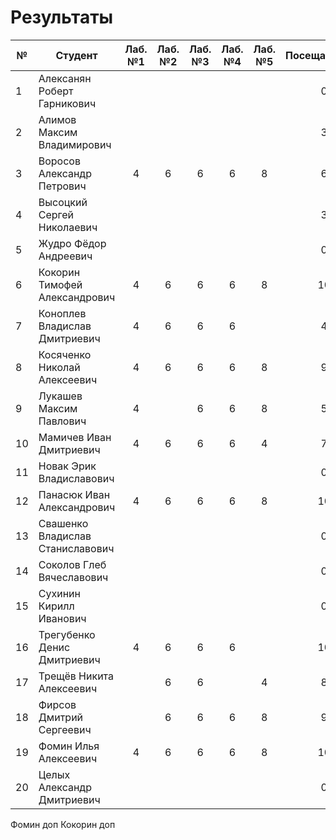 # Результаты

| №   | Студент                          | Лаб. №1 | Лаб. №2 | Лаб. №3 | Лаб. №4 | Лаб. №5 | Посещаемость | АТ1 | Оценка | Лаб. №6 | Лаб. №7 | Лаб. №8 |     | ИР  | Посещаемость | АТ2 | Оценка | Итоговые баллы | Итоговая оценка |
| --- | -------------------------------- | :-----: | :-----: | :-----: | :-----: | :-----: | :----------: | :-: | :----: | :-----: | :-----: | :-----: | :-: | :-: | :----------: | :-: | :----: | :------------: | :-------------: |
| 1   | Алексанян Роберт Гарникович      |         |         |         |         |         |      0       |  0  |   2    |         |         |         |     |     |              |  0  |   2    |       0        |        2        |
| 2   | Алимов Максим Владимирович       |         |         |         |         |         |      3       |  3  |   2    |         |         |         |     |     |              |  0  |   2    |       3        |        2        |
| 3   | Воросов Александр Петрович       |    4    |    6    |    6    |    6    |    8    |      6       | 36  |   5    |    +    |         |         |     |     |              |  0  |   2    |       36       |        2        |
| 4   | Высоцкий Сергей Николаевич       |         |         |         |         |         |      3       |  3  |   2    |         |         |         |     |     |              |  0  |   2    |       3        |        2        |
| 5   | Жудро Фёдор Андреевич            |         |         |         |         |         |      0       |  0  |   2    |         |         |         |     |     |              |  0  |   2    |       0        |        2        |
| 6   | Кокорин Тимофей Александрович    |    4    |    6    |    6    |    6    |    8    |      10      | 40  |   5    |    +    |    +    |         |     |     |              |  0  |   2    |       40       |        2        |
| 7   | Коноплев Владислав Дмитриевич    |    4    |    6    |    6    |    6    |         |      4       | 14  |   2    |    +    |         |         |     |     |              |  0  |   2    |       14       |        2        |
| 8   | Косяченко Николай Алексеевич     |    4    |    6    |    6    |    6    |    8    |      9       | 39  |   5    |    +    |         |         |     |     |              |  0  |   2    |       39       |        2        |
| 9   | Лукашев Максим Павлович          |    4    |         |    6    |    6    |    8    |      5       | 29  |   3    |         |         |         |     |     |              |  0  |   2    |       29       |        2        |
| 10  | Мамичев Иван Дмитриевич          |    4    |    6    |    6    |    6    |    4    |      7       | 23  |   2    |    +    |    +    |         |     |     |              |  0  |   2    |       23       |        2        |
| 11  | Новак Эрик Владиславович         |         |         |         |         |         |      0       |  0  |   2    |         |         |         |     |     |              |  0  |   2    |       0        |        2        |
| 12  | Панасюк Иван Александрович       |    4    |    6    |    6    |    6    |    8    |      10      | 40  |   5    |    +    |    +    |         |     |     |              |  0  |   2    |       40       |        2        |
| 13  | Свашенко Владислав Станиславович |         |         |         |         |         |      0       |  0  |   2    |         |         |         |     |     |              |  0  |   2    |       0        |        2        |
| 14  | Соколов Глеб Вячеславович        |         |         |         |         |         |      0       |  0  |   2    |         |         |         |     |     |              |  0  |   2    |       0        |        2        |
| 15  | Сухинин Кирилл Иванович          |         |         |         |         |         |      0       |  0  |   2    |         |         |         |     |     |              |  0  |   2    |       0        |        2        |
| 16  | Трегубенко Денис Дмитриевич      |    4    |    6    |    6    |    6    |         |      10         | 32  |   4    |    +    |         |         |     |     |              |  0  |   2    |       32       |        2        |
| 17  | Трещёв Никита Алексеевич         |         |    6    |    6    |         |    4    |      8       | 24  |   3    |    +    |         |         |     |     |              |  0  |   2    |       24       |        2        |
| 18  | Фирсов Дмитрий Сергеевич         |         |    6    |    6    |    6    |    8    |      9       | 35  |   4    |    +    |         |         |     |     |              |  0  |   2    |       35       |        2        |
| 19  | Фомин Илья Алексеевич            |    4    |    6    |    6    |    6    |    8    |      10      | 40  |   5    |    +    |         |         |     |     |              |  0  |   2    |       40       |        2        |
| 20  | Целых Александр Дмитриевич       |         |         |         |         |         |      0       |  0  |   2    |         |         |         |     |     |              |  0  |   2    |       0        |        2        |

Фомин доп
Кокорин доп
